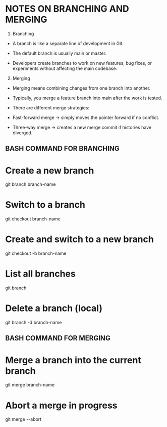 # NOTES ON BRANCHING AND MERGING

1. Branching

- A branch is like a separate line of development in Git.

- The default branch is usually main or master.

- Developers create branches to work on new features, bug fixes, or experiments without affecting the main codebase.

2.  Merging

- Merging means combining changes from one branch into another.

- Typically, you merge a feature branch into main after the work is tested.

- There are different merge strategies:

- Fast-forward merge → simply moves the pointer forward if no conflict.

- Three-way merge → creates a new merge commit if histories have diverged.

## BASH COMMAND FOR BRANCHING 
# Create a new branch
git branch branch-name

# Switch to a branch
git checkout branch-name

# Create and switch to a new branch
git checkout -b branch-name

# List all branches
git branch

# Delete a branch (local)
git branch -d branch-name


## BASH COMMAND FOR MERGING
# Merge a branch into the current branch
git merge branch-name

# Abort a merge in progress
git merge --abort

